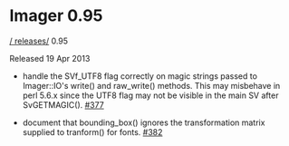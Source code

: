 # Imager 0.95

[ / ](..) [releases/](./) 0.95

Released 19 Apr 2013

- handle the SVf_UTF8 flag correctly on magic strings passed to Imager::IO's write() and raw_write() methods. This may misbehave in perl 5.6.x since the UTF8 flag may not be visible in the main SV after SvGETMAGIC(). [#377](https://github.com/tonycoz/imager/issues/377)

- document that bounding_box() ignores the transformation matrix supplied to tranform() for fonts. [#382](https://github.com/tonycoz/imager/issues/382)